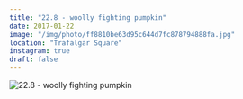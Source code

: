 ```yaml
---
title: "22.8 - woolly fighting pumpkin"
date: 2017-01-22
image: "/img/photo/ff8810be63d95c644d7fc878794888fa.jpg"
location: "Trafalgar Square"
instagram: true
draft: false
---
```


![22.8 - woolly fighting pumpkin](/img/photo/ff8810be63d95c644d7fc878794888fa.jpg)
